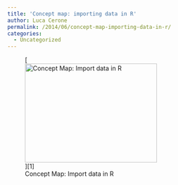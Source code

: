 ```yaml
---
title: 'Concept map: importing data in R'
author: Luca Cerone
permalink: /2014/06/concept-map-importing-data-in-r/
categories:
  - Uncategorized
---
```

<figure id="attachment_7671" style="width: 300px;" class="wp-caption alignnone">[<img class="size-medium wp-image-7671" alt="Concept Map: Import data in R" src="http://teaching.software-carpentry.org/wp-content/uploads/2014/06/2014-06-16-21.14.36-300x225.jpg" width="300" height="225" />][1]<figcaption class="wp-caption-text">Concept Map:  
Import data in R</figcaption></figure>

 [1]: http://teaching.software-carpentry.org/wp-content/uploads/2014/06/2014-06-16-21.14.36.jpg
